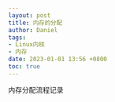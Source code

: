 ```yaml
---
layout: post
title: 内存的分配
author: Daniel
tags:
- Linux内核
- 内存
date: 2023-01-01 13:56 +0800
toc: true
---
```


内存分配流程记录
